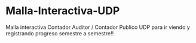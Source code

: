 # Malla-Interactiva-UDP
Malla interactiva Contador Auditor / Contador Publico UDP para ir viendo y registrando progreso semestre a semestre!!
